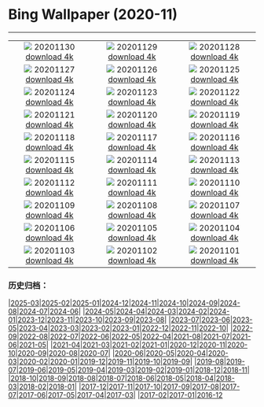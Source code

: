# Bing Wallpaper (2020-11)
**************
| | | |
|:-:|:-:|:-:|
| ![](https://www.bing.com/th?id=OHR.EDCScotland_EN-US8946271864_1920x1080.jpg) 20201130 [download 4k](https://www.bing.com/th?id=OHR.EDCScotland_EN-US8946271864_UHD.jpg) | ![](https://www.bing.com/th?id=OHR.MountTaranaki_EN-US8879642420_1920x1080.jpg) 20201129 [download 4k](https://www.bing.com/th?id=OHR.MountTaranaki_EN-US8879642420_UHD.jpg) | ![](https://www.bing.com/th?id=OHR.ValCervara_EN-US8802099255_1920x1080.jpg) 20201128 [download 4k](https://www.bing.com/th?id=OHR.ValCervara_EN-US8802099255_UHD.jpg) |
| ![](https://www.bing.com/th?id=OHR.KayakGreenFriday_EN-US8700234828_1920x1080.jpg) 20201127 [download 4k](https://www.bing.com/th?id=OHR.KayakGreenFriday_EN-US8700234828_UHD.jpg) | ![](https://www.bing.com/th?id=OHR.ChipmunkThanksgiving_EN-US8557461431_1920x1080.jpg) 20201126 [download 4k](https://www.bing.com/th?id=OHR.ChipmunkThanksgiving_EN-US8557461431_UHD.jpg) | ![](https://www.bing.com/th?id=OHR.CPMall_EN-US8473128519_1920x1080.jpg) 20201125 [download 4k](https://www.bing.com/th?id=OHR.CPMall_EN-US8473128519_UHD.jpg) |
| ![](https://www.bing.com/th?id=OHR.AsilomarSB_EN-US8366690151_1920x1080.jpg) 20201124 [download 4k](https://www.bing.com/th?id=OHR.AsilomarSB_EN-US8366690151_UHD.jpg) | ![](https://www.bing.com/th?id=OHR.BernCH_EN-US8185860107_1920x1080.jpg) 20201123 [download 4k](https://www.bing.com/th?id=OHR.BernCH_EN-US8185860107_UHD.jpg) | ![](https://www.bing.com/th?id=OHR.Dromling_EN-US8056662773_1920x1080.jpg) 20201122 [download 4k](https://www.bing.com/th?id=OHR.Dromling_EN-US8056662773_UHD.jpg) |
| ![](https://www.bing.com/th?id=OHR.NCHighCountry_EN-US7693894330_1920x1080.jpg) 20201121 [download 4k](https://www.bing.com/th?id=OHR.NCHighCountry_EN-US7693894330_UHD.jpg) | ![](https://www.bing.com/th?id=OHR.MontBlancPeak_EN-US7582043001_1920x1080.jpg) 20201120 [download 4k](https://www.bing.com/th?id=OHR.MontBlancPeak_EN-US7582043001_UHD.jpg) | ![](https://www.bing.com/th?id=OHR.ToucanCostaRica_EN-US5323179600_1920x1080.jpg) 20201119 [download 4k](https://www.bing.com/th?id=OHR.ToucanCostaRica_EN-US5323179600_UHD.jpg) |
| ![](https://www.bing.com/th?id=OHR.UdvarHazy_EN-US5210432821_1920x1080.jpg) 20201118 [download 4k](https://www.bing.com/th?id=OHR.UdvarHazy_EN-US5210432821_UHD.jpg) | ![](https://www.bing.com/th?id=OHR.WoodLine_EN-US5118404691_1920x1080.jpg) 20201117 [download 4k](https://www.bing.com/th?id=OHR.WoodLine_EN-US5118404691_UHD.jpg) | ![](https://www.bing.com/th?id=OHR.MainEntryTemple_EN-US5037299759_1920x1080.jpg) 20201116 [download 4k](https://www.bing.com/th?id=OHR.MainEntryTemple_EN-US5037299759_UHD.jpg) |
| ![](https://www.bing.com/th?id=OHR.LupineNZ_EN-US4937950958_1920x1080.jpg) 20201115 [download 4k](https://www.bing.com/th?id=OHR.LupineNZ_EN-US4937950958_UHD.jpg) | ![](https://www.bing.com/th?id=OHR.DiwaliRangoli_EN-US4850858374_1920x1080.jpg) 20201114 [download 4k](https://www.bing.com/th?id=OHR.DiwaliRangoli_EN-US4850858374_UHD.jpg) | ![](https://www.bing.com/th?id=OHR.RavensSnow_EN-US4790905600_1920x1080.jpg) 20201113 [download 4k](https://www.bing.com/th?id=OHR.RavensSnow_EN-US4790905600_UHD.jpg) |
| ![](https://www.bing.com/th?id=OHR.ConneryPond_EN-US4665862450_1920x1080.jpg) 20201112 [download 4k](https://www.bing.com/th?id=OHR.ConneryPond_EN-US4665862450_UHD.jpg) | ![](https://www.bing.com/th?id=OHR.KWVeterans_EN-US4529611581_1920x1080.jpg) 20201111 [download 4k](https://www.bing.com/th?id=OHR.KWVeterans_EN-US4529611581_UHD.jpg) | ![](https://www.bing.com/th?id=OHR.LakotaBadlands_EN-US4467743045_1920x1080.jpg) 20201110 [download 4k](https://www.bing.com/th?id=OHR.LakotaBadlands_EN-US4467743045_UHD.jpg) |
| ![](https://www.bing.com/th?id=OHR.PiedmontRegion_EN-US4398158559_1920x1080.jpg) 20201109 [download 4k](https://www.bing.com/th?id=OHR.PiedmontRegion_EN-US4398158559_UHD.jpg) | ![](https://www.bing.com/th?id=OHR.DerwentIsle_EN-US4330153177_1920x1080.jpg) 20201108 [download 4k](https://www.bing.com/th?id=OHR.DerwentIsle_EN-US4330153177_UHD.jpg) | ![](https://www.bing.com/th?id=OHR.BigBison_EN-US4238804865_1920x1080.jpg) 20201107 [download 4k](https://www.bing.com/th?id=OHR.BigBison_EN-US4238804865_UHD.jpg) |
| ![](https://www.bing.com/th?id=OHR.TwoWest_EN-US4160752221_1920x1080.jpg) 20201106 [download 4k](https://www.bing.com/th?id=OHR.TwoWest_EN-US4160752221_UHD.jpg) | ![](https://www.bing.com/th?id=OHR.Albarracin_EN-US1381388147_1920x1080.jpg) 20201105 [download 4k](https://www.bing.com/th?id=OHR.Albarracin_EN-US1381388147_UHD.jpg) | ![](https://www.bing.com/th?id=OHR.KobukRiver_EN-US1344443933_1920x1080.jpg) 20201104 [download 4k](https://www.bing.com/th?id=OHR.KobukRiver_EN-US1344443933_UHD.jpg) |
| ![](https://www.bing.com/th?id=OHR.Election2020_EN-US1292390471_1920x1080.jpg) 20201103 [download 4k](https://www.bing.com/th?id=OHR.Election2020_EN-US1292390471_UHD.jpg) | ![](https://www.bing.com/th?id=OHR.TorngatsMt_EN-US1184448099_1920x1080.jpg) 20201102 [download 4k](https://www.bing.com/th?id=OHR.TorngatsMt_EN-US1184448099_UHD.jpg) | ![](https://www.bing.com/th?id=OHR.SkyRock_EN-US1084520879_1920x1080.jpg) 20201101 [download 4k](https://www.bing.com/th?id=OHR.SkyRock_EN-US1084520879_UHD.jpg) |

### 历史归档：

|[2025-03](/../2025-03/2025-03.md)|[2025-02](/../2025-02/2025-02.md)|[2025-01](/../2025-01/2025-01.md)|[2024-12](/../2024-12/2024-12.md)|[2024-11](/../2024-11/2024-11.md)|[2024-10](/../2024-10/2024-10.md)|[2024-09](/../2024-09/2024-09.md)|[2024-08](/../2024-08/2024-08.md)|[2024-07](/../2024-07/2024-07.md)|[2024-06](/../2024-06/2024-06.md)|
|[2024-05](/../2024-05/2024-05.md)|[2024-04](/../2024-04/2024-04.md)|[2024-03](/../2024-03/2024-03.md)|[2024-02](/../2024-02/2024-02.md)|[2024-01](/../2024-01/2024-01.md)|[2023-12](/../2023-12/2023-12.md)|[2023-11](/../2023-11/2023-11.md)|[2023-10](/../2023-10/2023-10.md)|[2023-09](/../2023-09/2023-09.md)|[2023-08](/../2023-08/2023-08.md)|
|[2023-07](/../2023-07/2023-07.md)|[2023-06](/../2023-06/2023-06.md)|[2023-05](/../2023-05/2023-05.md)|[2023-04](/../2023-04/2023-04.md)|[2023-03](/../2023-03/2023-03.md)|[2023-02](/../2023-02/2023-02.md)|[2023-01](/../2023-01/2023-01.md)|[2022-12](/../2022-12/2022-12.md)|[2022-11](/../2022-11/2022-11.md)|[2022-10](/../2022-10/2022-10.md)|
|[2022-09](/../2022-09/2022-09.md)|[2022-08](/../2022-08/2022-08.md)|[2022-07](/../2022-07/2022-07.md)|[2022-06](/../2022-06/2022-06.md)|[2022-05](/../2022-05/2022-05.md)|[2022-04](/../2022-04/2022-04.md)|[2021-08](/../2021-08/2021-08.md)|[2021-07](/../2021-07/2021-07.md)|[2021-06](/../2021-06/2021-06.md)|[2021-05](/../2021-05/2021-05.md)|
|[2021-04](/../2021-04/2021-04.md)|[2021-03](/../2021-03/2021-03.md)|[2021-02](/../2021-02/2021-02.md)|[2021-01](/../2021-01/2021-01.md)|[2020-12](/../2020-12/2020-12.md)|[2020-11](/2020-11.md)|[2020-10](/../2020-10/2020-10.md)|[2020-09](/../2020-09/2020-09.md)|[2020-08](/../2020-08/2020-08.md)|[2020-07](/../2020-07/2020-07.md)|
|[2020-06](/../2020-06/2020-06.md)|[2020-05](/../2020-05/2020-05.md)|[2020-04](/../2020-04/2020-04.md)|[2020-03](/../2020-03/2020-03.md)|[2020-02](/../2020-02/2020-02.md)|[2020-01](/../2020-01/2020-01.md)|[2019-12](/../2019-12/2019-12.md)|[2019-11](/../2019-11/2019-11.md)|[2019-10](/../2019-10/2019-10.md)|[2019-09](/../2019-09/2019-09.md)|
|[2019-08](/../2019-08/2019-08.md)|[2019-07](/../2019-07/2019-07.md)|[2019-06](/../2019-06/2019-06.md)|[2019-05](/../2019-05/2019-05.md)|[2019-04](/../2019-04/2019-04.md)|[2019-03](/../2019-03/2019-03.md)|[2019-02](/../2019-02/2019-02.md)|[2019-01](/../2019-01/2019-01.md)|[2018-12](/../2018-12/2018-12.md)|[2018-11](/../2018-11/2018-11.md)|
|[2018-10](/../2018-10/2018-10.md)|[2018-09](/../2018-09/2018-09.md)|[2018-08](/../2018-08/2018-08.md)|[2018-07](/../2018-07/2018-07.md)|[2018-06](/../2018-06/2018-06.md)|[2018-05](/../2018-05/2018-05.md)|[2018-04](/../2018-04/2018-04.md)|[2018-03](/../2018-03/2018-03.md)|[2018-02](/../2018-02/2018-02.md)|[2018-01](/../2018-01/2018-01.md)|
|[2017-12](/../2017-12/2017-12.md)|[2017-11](/../2017-11/2017-11.md)|[2017-10](/../2017-10/2017-10.md)|[2017-09](/../2017-09/2017-09.md)|[2017-08](/../2017-08/2017-08.md)|[2017-07](/../2017-07/2017-07.md)|[2017-06](/../2017-06/2017-06.md)|[2017-05](/../2017-05/2017-05.md)|[2017-04](/../2017-04/2017-04.md)|[2017-03](/../2017-03/2017-03.md)|
|[2017-02](/../2017-02/2017-02.md)|[2017-01](/../2017-01/2017-01.md)|[2016-12](/../2016-12/2016-12.md)